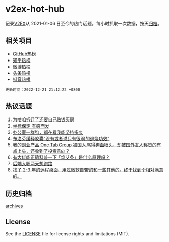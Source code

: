 # v2ex-hot-hub

 记录[V2EX](https://www.v2ex.com/)从 2021-01-06 日至今的热门话题。每小时抓取一次数据，按天[归档](archives)。
 
 ## 相关项目

- [GitHub热榜](https://github.com/lonnyzhang423/github-hot-hub)
- [知乎热榜](https://github.com/lonnyzhang423/zhihu-hot-hub)
- [微博热榜](https://github.com/lonnyzhang423/weibo-hot-hub)
- [头条热榜](https://github.com/lonnyzhang423/toutiao-hot-hub)
- [抖音热榜](https://github.com/lonnyzhang423/douyin-hot-hub)


 `更新时间：2022-12-21 21:12:22 +0800`

## 热议话题

1. [为啥咱拆迁了还要自己贴钱买房](https://www.v2ex.com/t/903844)
1. [坐标保定 有感而发](https://www.v2ex.com/t/903884)
1. [办公室一群狗，都在看我能坚持多久](https://www.v2ex.com/t/903940)
1. [布洛芬缓释胶囊"没有或者说只有很弱的退烧功效"](https://www.v2ex.com/t/903931)
1. [我的副业产品 One Tab Group 被国人骂得狗血喷头，却被国外友人称赞的有点上头，还收到了投资意向？](https://www.v2ex.com/t/903859)
1. [有大佬能正确科普一下「烧艾条」是什么原理吗？](https://www.v2ex.com/t/903909)
1. [后端入职两天想跑路](https://www.v2ex.com/t/903903)
1. [找了 2-3 年的远程桌面，用过微软自带的和一些其他的。终于找到个相对满意的。](https://www.v2ex.com/t/903853)

## 历史归档

[archives](archives)

## License

See the [LICENSE](LICENSE) file for license rights and limitations (MIT).
